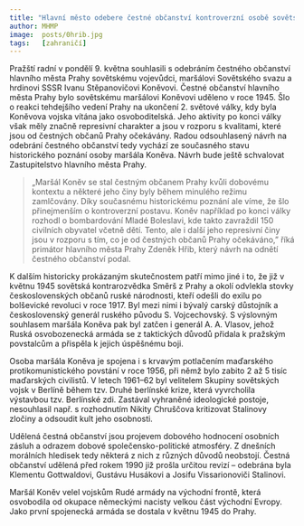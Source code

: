 ```yaml
---
title: "Hlavní město odebere čestné občanství kontroverzní osobě sovětského maršála Koněva"
author: MHMP
image: 	posts/0hrib.jpg
tags:   [zahraničí]
---
```


Pražští radní v pondělí 9. května souhlasili s odebráním čestného občanství hlavního města Prahy sovětskému vojevůdci, maršálovi Sovětského svazu a hrdinovi SSSR Ivanu Stěpanovičovi Koněvovi. Čestné občanství hlavního města Prahy bylo sovětskému maršálovi Koněvovi uděleno v roce 1945. Šlo o reakci tehdejšího vedení Prahy na ukončení 2. světové války, kdy byla Koněvova vojska vítána jako osvoboditelská. Jeho aktivity po konci války však měly značně represivní charakter a jsou v rozporu s kvalitami, které jsou od čestných občanů Prahy očekávány. Radou odsouhlasený návrh na odebrání čestného občanství tedy vychází ze současného stavu historického poznání osoby maršála Koněva. Návrh bude ještě schvalovat Zastupitelstvo hlavního města Prahy.

> „Maršál Koněv se stal čestným občanem Prahy kvůli dobovému kontextu a některé jeho činy byly během minulého režimu zamlčovány. Díky současnému historickému poznání ale víme, že šlo přinejmenším o kontroverzní postavu. Koněv například po konci války rozhodl o bombardování Mladé Boleslavi, kde takto zavraždil 150 civilních obyvatel včetně dětí. Tento, ale i další jeho represivní činy jsou v rozporu s tím, co je od čestných občanů Prahy očekáváno,” říká primátor hlavního města Prahy Zdeněk Hřib, který návrh na odnětí čestného občanství podal.

K dalším historicky prokázaným skutečnostem patří mimo jiné i to, že již v květnu 1945 sovětská kontrarozvědka Směrš z Prahy a okolí odvlekla stovky československých občanů ruské národnosti, kteří odešli do exilu po bolševické revoluci v roce 1917. Byl mezi nimi i bývalý carský důstojník a československý generál ruského původu S. Vojcechovský. S výslovným souhlasem maršála Koněva pak byl zatčen i generál A. A. Vlasov, jehož Ruská osvobozenecká armáda se z taktických důvodů přidala k pražským povstalcům a přispěla k jejich úspěšnému boji.

Osoba maršála Koněva je spojena i s krvavým potlačením maďarského protikomunistického povstání v roce 1956, při němž bylo zabito 2 až 5 tisíc maďarských civilistů. V letech 1961–62 byl velitelem Skupiny sovětských vojsk v Berlíně během tzv. Druhé berlínské krize, která vyvrcholila výstavbou tzv. Berlínské zdi. Zastával vyhraněné ideologické postoje, nesouhlasil např. s rozhodnutím Nikity Chruščova kritizovat Stalinovy zločiny a odsoudit kult jeho osobnosti.

Udělená čestná občanství jsou projevem dobového hodnocení osobních zásluh a odrazem dobové společensko-politické atmosféry. Z dnešních morálních hledisek tedy některá z nich z různých důvodů neobstojí. Čestná občanství udělená před rokem 1990 již prošla určitou revizí – odebrána byla Klementu Gottwaldovi, Gustávu Husákovi a Josifu Vissarionoviči Stalinovi.

Maršál Koněv velel vojskům Rudé armády na východní frontě, která osvobodila od okupace německými nacisty velkou část východní Evropy. Jako první spojenecká armáda se dostala v květnu 1945 do Prahy.
